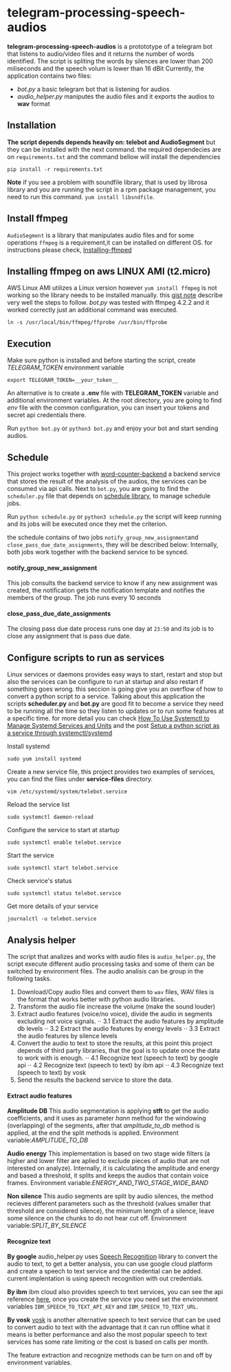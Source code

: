 # telegram-processing-speech-audios

__telegram-processing-speech-audios__ is a protototype of a telegram bot that listens to audio/video files and it returns the number of words identified.
The script is spliting the words by silences are lower than 200 miliseconds and the speech volum is lower than 16 dBit 
Currently, the application contains two files:
- *bot.py* a basic telegram bot that is listening for audios 
- *audio_helper.py* maniputes the audio files and it exports the audios to __wav__ format

## Installation
**The script depends depends heavily on: telebot and AudioSegment** but they can be installed with the next command.
the required dependecies are on `requirements.txt` and the command bellow will install the dependencies

```
pip install -r requirements.txt
```

__Note__ if you see a problem with soundfile library, that is used by librosa library and you are running the script in a rpm package management, you need to run this command. `yum install libsndfile`.


## Install ffmpeg
`AudioSegment` is a library that manipulates audio files and for some operations `ffmpeg` is a requirement,it can be installed on different OS.
for instructions please check, [Installing-ffmped](https://github.com/adaptlearning/adapt_authoring/wiki/Installing-FFmpeg)

## Installing ffmpeg on aws LINUX AMI (t2.micro)

AWS Linux AMI utilizes a Linux version however `yum install ffmpeg` is not working so the library needs to be installed manually. this [gist note](https://gist.github.com/willmasters/382fe6caba44a4345a3de95d98d3aae5) describe very well the steps to follow.
*bot.py* was tested with ffmpeg 4.2.2 and it worked correctly just an additional command was executed.

```
ln -s /usr/local/bin/ffmpeg/ffprobe /usr/bin/ffprobe
```

## Execution

Make sure python is installed and before starting the script, create *TELEGRAM_TOKEN* environment variable 
```
export TELEGRAM_TOKEN=__your_token__
```
An alternative is to create a __.env__ file with __TELEGRAM_TOKEN__ variable and additional environment variables.
At the root directory, you are going to find _env_ file with the common configuration, you can insert your tokens and secret api credentials there.

Run `python bot.py` or `python3 bot.py` and enjoy your bot and start sending audios.

## Schedule

This project works together with [word-counter-backend](https://github.com/adrianchavez123/word-counter-backend/) a backend service that stores the result of the analysis of the audios, the services can be consumed via api calls. Next to `bot.py`, you are going to find the `scheduler.py` file that depends on [schedule library](https://schedule.readthedocs.io/en/stable/), to manage schedule jobs.

Run `python schedule.py` or `python3 schedule.py` the script will keep running and its jobs will be executed once they met the criterion.

the schedule contains of two jobs `notify_group_new_assignment`and `close_pass_due_date_assignments`, they will be described below:
Internally, both jobs work together with the backend service to be synced.

#### notify_group_new_assignment
This job consults the backend service to know if any new assignment was created, the notification gets the notification template and notifies the members of the group.
The job runs every 10 seconds

#### close_pass_due_date_assignments
The closing pass due date process runs one day at `23:50` and its job is to close any assignment that is pass due date.


## Configure scripts to run as services
Linux services or daemons provides easy ways to start, restart and stop but also the services can be configure to run at startup and also restart if something goes wrong. this seccion is going give you an overflow of how to convert a python script to a service. Talking about this application the scripts **scheduler.py** and **bot.py** are good fit to become a service they need to be running all the time so they listen to updates or to run some features at a specific time. for more detail you can check [How To Use Systemctl to Manage Systemd Services and Units](https://www.digitalocean.com/community/tutorials/how-to-use-systemctl-to-manage-systemd-services-and-units) and the post [Setup a python script as a service through systemctl/systemd](https://medium.com/codex/setup-a-python-script-as-a-service-through-systemctl-systemd-f0cc55a42267)

Install systemd
```
sudo yum install systemd
```

Create a new service file, this project provides two examples of services, you can find the files under **service-files** directory.
```
vim /etc/systemd/system/telebot.service
```

Reload the service list
```
sudo systemctl daemon-reload
```

Configure the service to start at startup
```
sudo systemctl enable telebot.service
```
Start the service
```
sudo systemctl start telebot.service
```
Check service's status
```
sudo systemctl status telebot.service
```

Get more details of your service
```
journalctl -u telebot.service
```
## Analysis helper
The script that analizes and works with audio files is `audio_helper.py`, the script execute different audio processing tasks and some of them can be switched by environment files. The audio analisis can be group in the following tasks.

1. Download/Copy audio files and convert them to `wav` files, WAV files is the format that works better with python audio libraries. 
2. Transform the audio file increase the volume (make the sound louder)
3. Extract audio features (voice/no voice), divide the audio in segments excluding not voice signals.
⋅⋅ 3.1 Extract the audio features by amplitude db levels
⋅⋅ 3.2 Extract the audio features by energy levels
⋅⋅ 3.3 Extract the audio features by silence levels
4. Convert the audio to text to store the results, at this point this project depends of third party libraries, that the goal is to update once the data to work with is enough.
⋅⋅ 4.1 Recognize text (speech to text) by google api
⋅⋅ 4.2 Recognize text (speech to text) by ibm api
⋅⋅ 4.3 Recognize text (speech to text) by vosk
5. Send the results the backend service to store the data. 

#### Extract audio features

**Amplitude DB**
This audio segmentation is applying __stft__ to get the audio coefficients, and it uses as parameter _hann_ method for the windowing (overlapping) of the segments, after that _amplitude_to_db_ method is applied, at the end the split methods is applied.
Environment variable:_AMPLITUDE_TO_DB_ 

**Audio energy**
This implementation is based on two stage wide filters (a higher and lower filter are aplied to exclude pieces of audio that are not interested on analyze). Internally, it is calculating the amplitude and energy and based a threshold, it splits and keeps the audios that contain voice frames.
Environment variable:_ENERGY_AND_TWO_STAGE_WIDE_BAND_

**Non silence**
This audio segments are split by audio silences, the method recieves different parameters such as the threshold (values smaller that threshold are considered silence), the minimum length of a silence, leave some silence on the chunks to do not hear cut off.
Environment variable:_SPLIT_BY_SILENCE_

#### Recognize text

**By google**
audio_helper.py uses [Speech Recognition](https://pypi.org/project/SpeechRecognition/) library to convert the audio to text, to get a better analysis, you can use google cloud platform and create a speech to text service and the credential can be added. current implentation is using speech recognition with out credentials.

**By ibm**
ibm cloud also provides speech to text services, you can see the api reference [here](https://cloud.ibm.com/apidocs/speech-to-text), once you create the service you need set the environment variables `IBM_SPEECH_TO_TEXT_API_KEY` and `IBM_SPEECH_TO_TEXT_URL`.


**By vosk**
[vosk](https://alphacephei.com/vosk/) is another alternative speech to text service that can be used to convert audio to text with the advantage that it can run offline what it means is better performance and also the most popular speech to text services has some rate limiting or the cost is based on calls per month.

The feature extraction and recognize methods can be turn on and off by environment variables.
